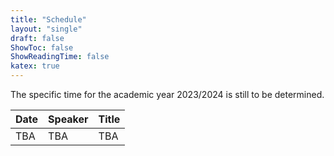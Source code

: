 ```yaml
---
title: "Schedule"
layout: "single"
draft: false
ShowToc: false
ShowReadingTime: false
katex: true
---
```


The specific time for the academic year 2023/2024 is still to be determined. 

|Date    |Speaker          |Title|
|--------|-----------------|-----|
|TBA     |TBA              |TBA  |


 